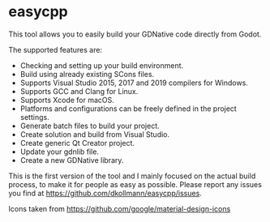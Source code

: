 # easycpp

This tool allows you to easily build your GDNative code directly from Godot.

The supported features are:
- Checking and setting up your build environment.
- Build using already existing SCons files.
- Supports Visual Studio 2015, 2017 and 2019 compilers for Windows.
- Supports GCC and Clang for Linux.
- Supports Xcode for macOS.
- Platforms and configurations can be freely defined in the project settings.
- Generate batch files to build your project.
- Create solution and build from Visual Studio.
- Create generic Qt Creator project.
- Update your gdnlib file.
- Create a new GDNative library.

This is the first version of the tool and I mainly focused on the actual build process, to make it for people as easy as possible.
Please report any issues you find at https://github.com/dkollmann/easycpp/issues.


Icons taken from https://github.com/google/material-design-icons
